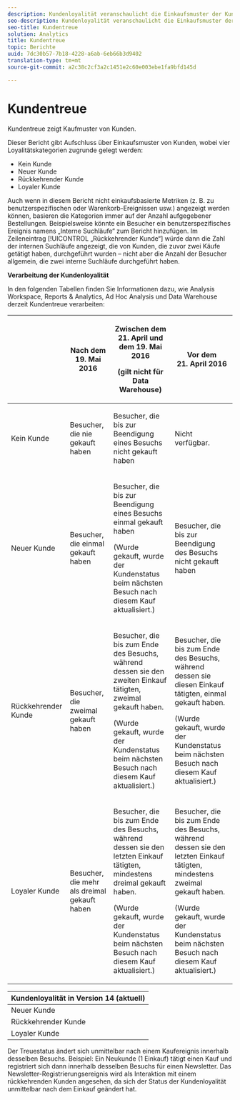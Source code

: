 ```yaml
---
description: Kundenloyalität veranschaulicht die Einkaufsmuster der Kunden.
seo-description: Kundenloyalität veranschaulicht die Einkaufsmuster der Kunden.
seo-title: Kundentreue
solution: Analytics
title: Kundentreue
topic: Berichte
uuid: 7dc30b57-7b18-4228-a6ab-6eb66b3d9402
translation-type: tm+mt
source-git-commit: a2c38c2cf3a2c1451e2c60e003ebe1fa9bfd145d

---
```



# Kundentreue

Kundentreue zeigt Kaufmuster von Kunden.

Dieser Bericht gibt Aufschluss über Einkaufsmuster von Kunden, wobei vier Loyalitätskategorien zugrunde gelegt werden:

* Kein Kunde
* Neuer Kunde
* Rückkehrender Kunde
* Loyaler Kunde

Auch wenn in diesem Bericht nicht einkaufsbasierte Metriken (z. B. zu benutzerspezifischen oder Warenkorb-Ereignissen usw.) angezeigt werden können, basieren die Kategorien immer auf der Anzahl aufgegebener Bestellungen. Beispielsweise könnte ein Besucher ein benutzerspezifisches Ereignis namens „Interne Suchläufe“ zum Bericht hinzufügen. Im Zeileneintrag [!UICONTROL „Rückkehrender Kunde“] würde dann die Zahl der internen Suchläufe angezeigt, die von Kunden, die zuvor zwei Käufe getätigt haben, durchgeführt wurden – nicht aber die Anzahl der Besucher allgemein, die zwei interne Suchläufe durchgeführt haben.

**Verarbeitung der Kundenloyalität**

In den folgenden Tabellen finden Sie Informationen dazu, wie Analysis Workspace, Reports &amp; Analytics, Ad Hoc Analysis und Data Warehouse derzeit Kundentreue verarbeiten:

<table id="table_E6A5CA96BE5C47F29F09688A4D41BC60"> 
 <thead> 
  <tr> 
   <th colname="col1" class="entry"> </th> 
   <th colname="col2" class="entry"> <p>Nach dem 19. Mai 2016 </p> </th> 
   <th colname="col3" class="entry"> <p>Zwischen dem 21. April und dem 19. Mai 2016 </p> <p>(gilt nicht für Data Warehouse) </p> </th> 
   <th colname="col4" class="entry"> <p>Vor dem 21. April 2016 </p> </th> 
  </tr>
 </thead>
 <tbody> 
  <tr> 
   <td colname="col1"> <p>Kein Kunde </p> </td> 
   <td colname="col2"> <p>Besucher, die nie gekauft haben </p> </td> 
   <td colname="col3"> <p>Besucher, die bis zur Beendigung eines Besuchs nicht gekauft haben </p> </td> 
   <td colname="col4"> <p>Nicht verfügbar. </p> </td> 
  </tr> 
  <tr> 
   <td colname="col1"> <p>Neuer Kunde </p> </td> 
   <td colname="col2"> <p>Besucher, die einmal gekauft haben </p> </td> 
   <td colname="col3"> <p>Besucher, die bis zur Beendigung eines Besuchs einmal gekauft haben </p> <p>(Wurde gekauft, wurde der Kundenstatus beim nächsten Besuch nach diesem Kauf aktualisiert.) </p> </td> 
   <td colname="col4"> <p>Besucher, die bis zur Beendigung des Besuchs nicht gekauft haben </p> </td> 
  </tr> 
  <tr> 
   <td colname="col1"> <p>Rückkehrender Kunde </p> </td> 
   <td colname="col2"> <p>Besucher, die zweimal gekauft haben </p> </td> 
   <td colname="col3"> <p>Besucher, die bis zum Ende des Besuchs, während dessen sie den zweiten Einkauf tätigten, zweimal gekauft haben. </p> <p>(Wurde gekauft, wurde der Kundenstatus beim nächsten Besuch nach diesem Kauf aktualisiert.) </p> </td> 
   <td colname="col4"> <p>Besucher, die bis zum Ende des Besuchs, während dessen sie diesen Einkauf tätigten, einmal gekauft haben. </p> <p>(Wurde gekauft, wurde der Kundenstatus beim nächsten Besuch nach diesem Kauf aktualisiert.) </p> </td> 
  </tr> 
  <tr> 
   <td colname="col1"> <p>Loyaler Kunde </p> </td> 
   <td colname="col2"> <p>Besucher, die mehr als dreimal gekauft haben </p> </td> 
   <td colname="col3"> <p>Besucher, die bis zum Ende des Besuchs, während dessen sie den letzten Einkauf tätigten, mindestens dreimal gekauft haben. </p> <p>(Wurde gekauft, wurde der Kundenstatus beim nächsten Besuch nach diesem Kauf aktualisiert.) </p> </td> 
   <td colname="col4"> <p>Besucher, die bis zum Ende des Besuchs, während dessen sie den letzten Einkauf tätigten, mindestens zweimal gekauft haben. </p> <p>(Wurde gekauft, wurde der Kundenstatus beim nächsten Besuch nach diesem Kauf aktualisiert.) </p> </td> 
  </tr> 
 </tbody> 
</table>

| Kundenloyalität in Version 14 (aktuell) |
|---|
| Neuer Kunde | 1 Besuch und 1 Kauf |
| Rückkehrender Kunde | Mehr als 1 Besuch und 2 Käufe |
| Loyaler Kunde | Mehr als 1 Besuch und mehr als 3 Käufe |

Der Treuestatus ändert sich unmittelbar nach einem Kaufereignis innerhalb desselben Besuchs. Beispiel: Ein Neukunde (1 Einkauf) tätigt einen Kauf und registriert sich dann innerhalb desselben Besuchs für einen Newsletter. Das Newsletter-Registrierungsereignis wird als Interaktion mit einem rückkehrenden Kunden angesehen, da sich der Status der Kundenloyalität unmittelbar nach dem Einkauf geändert hat.
